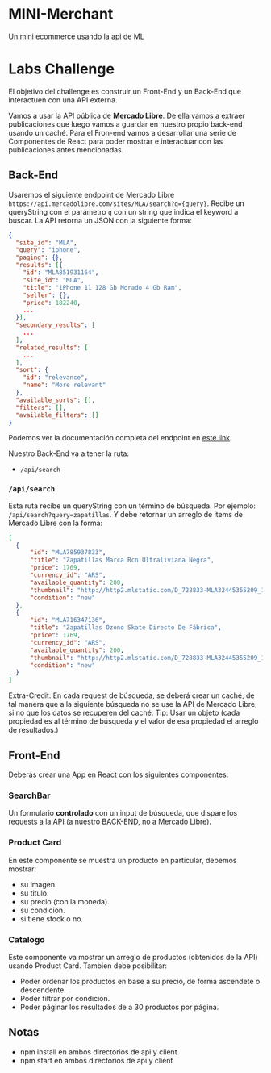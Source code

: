 # MINI-Merchant
Un mini ecommerce usando la api de ML

# Labs Challenge

El objetivo del challenge es construir un Front-End y un Back-End que interactuen con una API externa.

Vamos a usar la API pública de **Mercado Libre**. De ella vamos a extraer publicaciones que luego vamos a guardar en nuestro propio back-end usando un caché. Para el Fron-end vamos a desarrollar una serie de Componentes de React para poder mostrar e interactuar con las publicaciones antes mencionadas.

## Back-End

Usaremos el siguiente endpoint de Mercado Libre `https://api.mercadolibre.com/sites/MLA/search?q={query}`.
Recibe un queryString con el parámetro `q` con un string que indica el keyword a buscar.
La API retorna un JSON con la siguiente forma:
```json
{
  "site_id": "MLA",
  "query": "iphone",
  "paging": {},
  "results": [{
  	"id": "MLA851931164",
    "site_id": "MLA",
    "title": "iPhone 11 128 Gb Morado 4 Gb Ram",
    "seller": {},
    "price": 182240,
    ...
  }],
  "secondary_results": [
    ...
  ],
  "related_results": [
  	...
  ],
  "sort": {
    "id": "relevance",
    "name": "More relevant"
  },
  "available_sorts": [],
  "filters": [],
  "available_filters": []
}
```

Podemos ver la documentación completa del endpoint en [este link](https://api.mercadolibre.com/sites/MLA/search?q=iphone).

Nuestro Back-End va a tener la ruta:
- `/api/search`


### `/api/search`

Esta ruta recibe un queryString con un término de búsqueda. Por ejemplo: `/api/search?query=zapatillas`. Y debe retornar un arreglo de items de Mercado Libre con la forma:

```json
[
  {
      "id": "MLA785937833",
      "title": "Zapatillas Marca Rcn Ultraliviana Negra",
      "price": 1769,
      "currency_id": "ARS",
      "available_quantity": 200,
      "thumbnail": "http://http2.mlstatic.com/D_728833-MLA32445355209_102019-I.jpg",
      "condition": "new"
  },
  {
      "id": "MLA716347136",
      "title": "Zapatillas Ozono Skate Directo De Fábrica",
      "price": 1769,
      "currency_id": "ARS",
      "available_quantity": 200,
      "thumbnail": "http://http2.mlstatic.com/D_728833-MLA32445355209_102019-I.jpg",
      "condition": "new"
  }
]
```

Extra-Credit:
 En cada request de búsqueda, se deberá crear un caché, de tal manera que a la siguiente búsqueda no se use la API de Mercado Libre, si no que los datos se recuperen del caché. Tip: Usar un objeto (cada propiedad es al término de búsqueda y el valor de esa propiedad el arreglo de resultados.)

## Front-End

Deberás crear una App en React con los siguientes componentes:

### SearchBar

Un formulario **controlado** con un input de búsqueda, que dispare los requests a la API (a nuestro BACK-END, no a Mercado Libre).

### Product Card

En este componente se muestra un producto en particular, debemos mostrar:
- su imagen.
- su titulo.
- su precio (con la moneda).
- su condicion.
- si tiene stock o no.

### Catalogo

Este componente va mostrar un arreglo de productos (obtenidos de la API) usando Product Card. Tambien debe posibilitar:
* Poder ordenar los productos en base a su precio, de forma ascendete o descendente.
* Poder filtrar por condicion.
* Poder páginar los resultados de a 30 productos por página.



## Notas

* npm install en ambos directorios de api y client
* npm start en ambos directorios de api y client